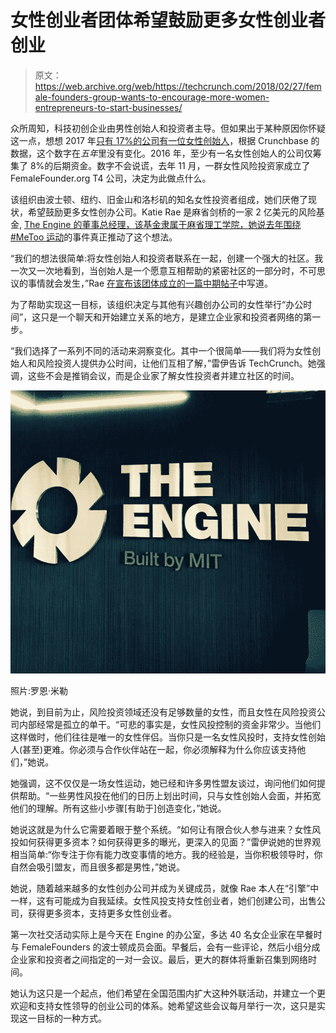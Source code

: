 # 女性创业者团体希望鼓励更多女性创业者创业

> 原文：<https://web.archive.org/web/https://techcrunch.com/2018/02/27/female-founders-group-wants-to-encourage-more-women-entrepreneurs-to-start-businesses/>

众所周知，科技初创企业由男性创始人和投资者主导。但如果出于某种原因你怀疑这一点，想想 2017 年[只有 17%的公司有一位女性创始人](https://web.archive.org/web/20230323153502/https://techcrunch.com/2017/04/19/in-2017-only-17-of-startups-have-a-female-founder/)，根据 Crunchbase 的数据，这个数字在*五年*里没有变化。2016 年，至少有一名女性创始人的公司仅筹集了 8%的后期资金。数字不会说谎，去年 11 月，一群女性风险投资家成立了 FemaleFounder.org T4 公司，决定为此做点什么。

该组织由波士顿、纽约、旧金山和洛杉矶的知名女性投资者组成，她们厌倦了现状，希望鼓励更多女性创办公司。Katie Rae 是麻省剑桥的一家 2 亿美元的风险基金, [The Engine 的董事总经理，该基金隶属于麻省理工学院，她说去年围绕](https://web.archive.org/web/20230323153502/https://techcrunch.com/2017/10/16/mits-the-engine-wants-to-fuel-bold-tech-ideas-in-boston/) [#MeToo 运动](https://web.archive.org/web/20230323153502/https://metoomvmt.org/)的事件真正推动了这个想法。

“我们的想法很简单:将女性创始人和投资者联系在一起，创建一个强大的社区。我一次又一次地看到，当创始人是一个愿意互相帮助的紧密社区的一部分时，不可思议的事情就会发生，”Rae [在宣布该团体成立的一篇中期帖子](https://web.archive.org/web/20230323153502/https://medium.com/female-founder-office-hours/introducing-boston-female-founder-office-hours-40a316223716)中写道。

为了帮助实现这一目标，该组织决定与其他有兴趣创办公司的女性举行“办公时间”，这只是一个聊天和开始建立关系的地方，是建立企业家和投资者网络的第一步。

“我们选择了一系列不同的活动来洞察变化。其中一个很简单——我们将为女性创始人和风险投资人提供办公时间，让他们互相了解，”雷伊告诉 TechCrunch。她强调，这些不会是推销会议，而是企业家了解女性投资者并建立社区的时间。

[![](img/5a6496148ef7dd76abdde2729bb1ff73.png)](https://web.archive.org/web/20230323153502/https://tctechcrunch2011.files.wordpress.com/2017/10/fullsizerender-28.jpg)

照片:罗恩·米勒

她说，到目前为止，风险投资领域还没有足够数量的女性，而且女性在风险投资公司内部经常是孤立的单干。“可悲的事实是，女性风投控制的资金非常少。当他们这样做时，他们往往是唯一的女性伴侣。当你只是一名女性风投时，支持女性创始人(甚至)更难。你必须与合作伙伴站在一起，你必须解释为什么你应该支持他们，”她说。

她强调，这不仅仅是一场女性运动，她已经和许多男性盟友谈过，询问他们如何提供帮助。“一些男性风投在他们的日历上划出时间，只与女性创始人会面，并拓宽他们的理解。所有这些小步骤[有助于]创造变化，”她说。

她说这就是为什么它需要着眼于整个系统。“如何让有限合伙人参与进来？女性风投如何获得更多资本？如何获得更多的曝光，更深入的见面？”雷伊说她的世界观相当简单:“你专注于你有能力改变事情的地方。我的经验是，当你积极领导时，你自然会吸引盟友，而且很多都是男性，”她说。

她说，随着越来越多的女性创办公司并成为关键成员，就像 Rae 本人在“引擎”中一样，这有可能成为自我延续。女性风投支持女性创业者，她们创建公司，出售公司，获得更多资本，支持更多女性创业者。

第一次社交活动实际上是今天在 Engine 的办公室，多达 40 名女企业家在早餐时与 FemaleFounders 的波士顿成员会面。早餐后，会有一些评论，然后小组分成企业家和投资者之间指定的一对一会议。最后，更大的群体将重新召集到网络时间。

她认为这只是一个起点，他们希望在全国范围内扩大这种外联活动，并建立一个更欢迎和支持女性领导的创业公司的体系。她希望这些会议每月举行一次，这只是实现这一目标的一种方式。